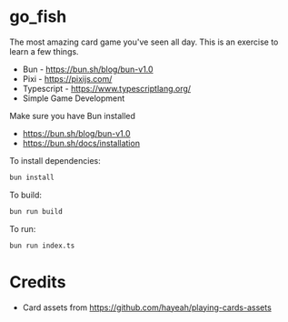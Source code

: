 # go_fish

The most amazing card game you've seen all day.
This is an exercise to learn a few things. 

* Bun - https://bun.sh/blog/bun-v1.0
* Pixi - https://pixijs.com/
* Typescript - https://www.typescriptlang.org/
* Simple Game Development


Make sure you have Bun installed
- https://bun.sh/blog/bun-v1.0
- https://bun.sh/docs/installation

To install dependencies:
```bash
bun install
```

To build:

```bash
bun run build
```

To run:

```bash
bun run index.ts
```

# Credits
* Card assets from https://github.com/hayeah/playing-cards-assets
